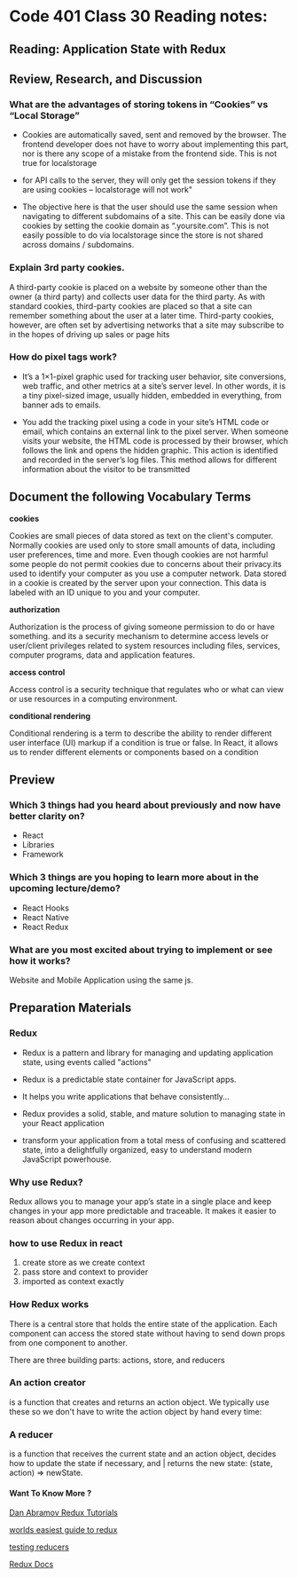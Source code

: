 # Code 401 Class 30 Reading notes:

## Reading: Application State with Redux


## Review, Research, and Discussion


### What are the advantages of storing tokens in “Cookies” vs “Local Storage”

* Cookies are automatically saved, sent and removed by the browser. The frontend developer does not have to worry about implementing this part, nor is there any scope of a mistake from the frontend side. This is not true for localstorage


* for API calls to the server, they will only get the session tokens if they are using cookies – localstorage will not work" 


* The objective here is that the user should use the same session when navigating to different subdomains of a site. This can be easily done via cookies by setting the cookie domain as “.yoursite.com”. This is not easily possible to do via localstorage since the store is not shared across domains / subdomains.

### Explain 3rd party cookies.

 A third-party cookie is placed on a website by someone other than the owner (a third party) and collects user data for the third party. As with standard cookies, third-party cookies are placed so that a site can remember something about the user at a later time. Third-party cookies, however, are often set by advertising networks that a site may subscribe to in the hopes of driving up sales or page hits

### How do pixel tags work?

* It’s a 1×1-pixel graphic used for tracking user behavior, site conversions, web traffic, and other metrics at a site’s server level. In other words, it is a tiny pixel-sized image, usually hidden, embedded in everything, from banner ads to emails.

* You add the tracking pixel using a code in your site’s HTML code or email, which contains an external link to the pixel server. When someone visits your website, the HTML code is processed by their browser, which follows the link and opens the hidden graphic. This action is identified and recorded in the server’s log files. This method allows for different information about the visitor to be transmitted


## Document the following Vocabulary Terms


**cookies**

Cookies are small pieces of data stored as text on the client's computer. Normally cookies are used only to store small amounts of data, including user preferences, time and more. Even though cookies are not harmful some people do not permit cookies due to concerns about their privacy.its used to identify your computer as you use a computer network. Data stored in a cookie is created by the server upon your connection. This data is labeled with an ID unique to you and your computer.

**authorization**

Authorization is the process of giving someone permission to do or have something. and its a security mechanism to determine access levels or user/client privileges related to system resources including files, services, computer programs, data and application features.

**access control**

 Access control is a security technique that regulates who or what can view or use resources in a computing environment.


**conditional rendering**

Conditional rendering is a term to describe the ability to render different user interface (UI) markup if a condition is true or false. In React, it allows us to render different elements or components based on a condition



## Preview

### Which 3 things had you heard about previously and now have better clarity on?

- React
- Libraries
- Framework
### Which 3 things are you hoping to learn more about in the upcoming lecture/demo?

- React Hooks
- React Native
- React Redux

### What are you most excited about trying to implement or see how it works?

Website and Mobile Application using the same js.

## Preparation Materials 
### Redux


- Redux is a pattern and library for managing and updating application state, using events called "actions"

- Redux is a predictable state container for JavaScript apps.

- It helps you write applications that behave consistently…

- Redux provides a solid, stable, and mature solution to managing state in your React application

- transform your application from a total mess of confusing and scattered state, into a delightfully organized, easy to understand modern JavaScript powerhouse.

### Why use Redux?

Redux allows you to manage your app’s state in a single place and keep changes in your app more predictable and traceable. It makes it easier to reason about changes occurring in your app.

### how to use Redux in react

1. create store as we create context
2. pass store and context to provider
3. imported as context exactly

### How Redux works

There is a central store that holds the entire state of the application. Each component can access the stored state without having to send down props from one component to another.

There are three building parts: actions, store, and reducers

### An action creator
is a function that creates and returns an action object. We typically use these so we don't have to write the action object by hand every time:

### A reducer
is a function that receives the current state and an action object, decides how to update the state if necessary, and | returns the new state: (state, action) => newState. 


#### **Want To Know More ?** 

[Dan Abramov Redux Tutorials](https://egghead.io/courses/fundamentals-of-redux-course-from-dan-abramov-bd5cc867) 

[worlds easiest guide to redux](https://www.freecodecamp.org/news/understanding-redux-the-worlds-easiest-guide-to-beginning-redux-c695f45546f6/) 

[testing reducers](https://medium.com/@netxm/testing-redux-reducers-with-jest-6653abbfe3e1) 

[Redux Docs](https://redux.js.org) 